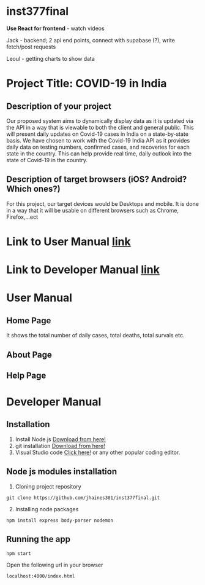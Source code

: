 # inst377final

**Use React for frontend** - watch videos

Jack - backend; 2 api end points, connect with supabase (?), write fetch/post requests

Leoul - getting charts to show data

# Project Title: COVID-19 in India

## Description of your project

Our proposed system aims to dynamically display data as it is updated via the API in a
way that is viewable to both the client and general public. This will present daily updates on
Covid-19 cases in India on a state-by-state basis. We have chosen to work with the Covid-19 India API as it provides daily data on testing
numbers, confirmed cases, and recoveries for each state in the country. This can help provide real
time, daily outlook into the state of Covid-19 in the country.

## Description of target browsers (iOS? Android? Which ones?)

For this project, our target devices would be Desktops and mobile. It is done in a way that it will be usable on different browsers such as Chrome, Firefox,...ect

# Link to User Manual [link](https://github.com/jhaines301/inst377final/blob/main/README.md#user-manual)
# Link to Developer Manual [link](https://github.com/jhaines301/inst377final/edit/main/README.md#developer-manual)


# User Manual
## Home Page
It shows the total number of daily cases, total deaths, total survals etc.
## About Page

## Help Page


# Developer Manual

## Installation

1. Install Node.js [Download from here!](https://nodejs.org/en/download)
2. git installation [Download from here!](https://git-scm.com/downloads)
3. Visual Studio code [Click here!](https://code.visualstudio.com/Download) or any other popular coding editor.

## Node js modules installation
1. Cloning project repository
```
git clone https://github.com/jhaines301/inst377final.git
```
2. Installing node packages
```
npm install express body-parser nodemon
```
## Running the app
```
npm start
```
Open the following url in your browser
```
localhost:4000/index.html
```


